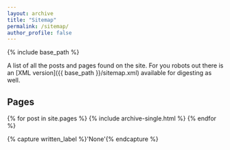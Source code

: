 ```yaml
---
layout: archive
title: "Sitemap"
permalink: /sitemap/
author_profile: false
---
```


<meta name="robots" content="noindex, nofollow">

{% include base_path %}

A list of all the posts and pages found on the site. For you robots out there is an [XML version]({{ base_path }}/sitemap.xml) available for digesting as well.

<h2>Pages</h2>
{% for post in site.pages %}
  {% include archive-single.html %}
{% endfor %}

{% capture written_label %}'None'{% endcapture %}
